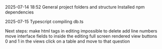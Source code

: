 2025-07-14 18:52
General project folders and structure
Installed npm dependencies

2025-07-15
Typescript compiling
db.ts




Next steps: 
make html tags in editing impossible to delete
add line numbers
move interface fields to inside the editing
full screen rendered view
buttons 0 and 1 in the views
click on a table and move to that question
